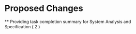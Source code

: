 # Proposed Changes
** Providing task completion summary for System Analysis and Specification ( 2 )
